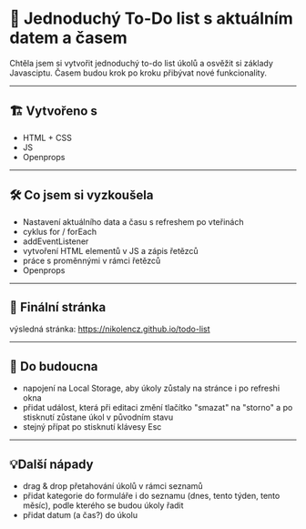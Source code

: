 # 📝 Jednoduchý To-Do list s aktuálním datem a časem

Chtěla jsem si vytvořit jednoduchý to-do list úkolů a osvěžit si základy Javasciptu. Časem budou krok po kroku přibývat nové funkcionality.


****


## 🏗️ Vytvořeno s

- HTML + CSS
- JS
- Openprops


****


## 🛠️ Co jsem si vyzkoušela

- Nastavení aktuálního data a času s refreshem po vteřinách
- cyklus for / forEach
- addEventListener
- vytvoření HTML elementů v JS a zápis řetězců
- práce s proměnnými v rámci řetězců
- Openprops


****


## 👀 Finální stránka

výsledná stránka: https://nikolencz.github.io/todo-list


****


## 🧭 Do budoucna

- napojení na Local Storage, aby úkoly zůstaly na stránce i po refreshi okna
- přidat událost, která při editaci změní tlačítko "smazat" na "storno" a po stisknutí zůstane úkol v původním stavu
- stejný přípat po stisknutí klávesy Esc


****


## 💡Další nápady

- drag & drop přetahování úkolů v rámci seznamů
- přidat kategorie do formuláře i do seznamu (dnes, tento týden, tento měsíc), podle kterého se budou úkoly řadit
- přidat datum (a čas?) do úkolu